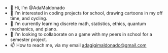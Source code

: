 - 👋 Hi, I’m @AdaMaldonado
- 👀 I’m interested in coding projects for school, drawing cartoons in my off time, and cycling.
- 🌱 I’m currently learning discrete math, statistics, ethics, quantum mechanics, and piano.
- 💞️ I’m looking to collaborate on a game with my peers in school for a semester project.
- 📫 How to reach me, via my email adagigimaldonado@gmail.com

<!---
AdaMaldonado/AdaMaldonado is a ✨ special ✨ repository because its `README.md` (this file) appears on your GitHub profile.
You can click the Preview link to take a look at your changes.
--->
